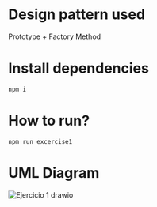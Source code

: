# Design pattern used

Prototype + Factory Method

# Install dependencies

`npm i`

# How to run?

`npm run excercise1`

# UML Diagram
![Ejercicio 1 drawio](https://github.com/user-attachments/assets/2cb5dfb8-5bb4-4eef-aae6-2d97263f1d57)

